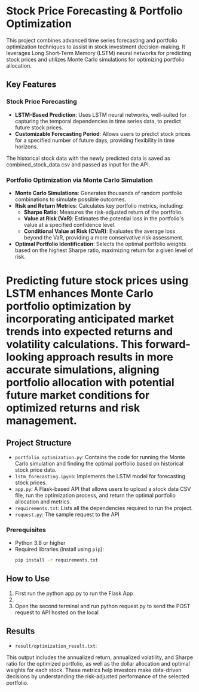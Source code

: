 # Stock Price Forecasting & Portfolio Optimization

This project combines advanced time series forecasting and portfolio optimization techniques to assist in stock investment decision-making. It leverages Long Short-Term Memory (LSTM) neural networks for predicting stock prices and utilizes Monte Carlo simulations for optimizing portfolio allocation.

## Key Features

### Stock Price Forecasting
- **LSTM-Based Prediction**: Uses LSTM neural networks, well-suited for capturing the temporal dependencies in time series data, to predict future stock prices.
- **Customizable Forecasting Period**: Allows users to predict stock prices for a specified number of future days, providing flexibility in time horizons.

The historical stock data with the newly predicted data is saved as combined_stock_data.csv and passed as input for the API.

### Portfolio Optimization via Monte Carlo Simulation
- **Monte Carlo Simulations**: Generates thousands of random portfolio combinations to simulate possible outcomes.
- **Risk and Return Metrics**: Calculates key portfolio metrics, including:
  - **Sharpe Ratio**: Measures the risk-adjusted return of the portfolio.
  - **Value at Risk (VaR)**: Estimates the potential loss in the portfolio's value at a specified confidence level.
  - **Conditional Value at Risk (CVaR)**: Evaluates the average loss beyond the VaR, providing a more conservative risk assessment.
- **Optimal Portfolio Identification**: Selects the optimal portfolio weights based on the highest Sharpe ratio, maximizing return for a given level of risk.


# Predicting future stock prices using LSTM enhances Monte Carlo portfolio optimization by incorporating anticipated market trends into expected returns and volatility calculations. This forward-looking approach results in more accurate simulations, aligning portfolio allocation with potential future market conditions for optimized returns and risk management.

## Project Structure

- `portfolio_optimization.py`: Contains the code for running the Monte Carlo simulation and finding the optimal portfolio based on historical stock price data.
- `lstm_forecasting.ipynb`: Implements the LSTM model for forecasting stock prices.
- `app.py`: A Flask-based API that allows users to upload a stock data CSV file, run the optimization process, and return the optimal portfolio allocation and metrics.
- `requirements.txt`: Lists all the dependencies required to run the project.
- `request.py`: The sample request to the API

### Prerequisites
- Python 3.8 or higher
- Required libraries (install using `pip`):
  ```bash
  pip install -r requirements.txt

## How to Use

1. First run the python app.py to run the Flask App
2. 
3. Open the second terminal and run python request.py to send the POST request to API hosted on the local

## Results

- `result/optimization_result.txt`: 

This output includes the annualized return, annualized volatility, and Sharpe ratio for the optimized portfolio, as well as the dollar allocation and optimal weights for each stock. These metrics help investors make data-driven decisions by understanding the risk-adjusted performance of the selected portfolio.
